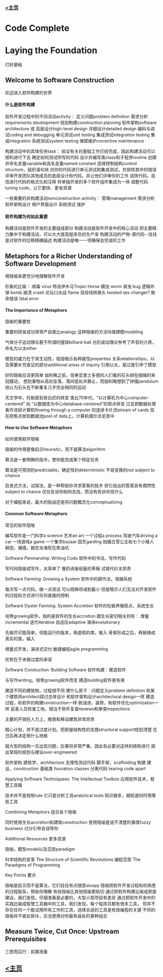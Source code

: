 ### [<主页](/index.html)

# Code Complete

# Laying the Foundation

打好基础

## Welcome to Software Construction

欢迎进入软件构建的世界

#### 什么是软件构建

软件开发过程中的不同活动activity：
定义问题problem definition
需求分析requirements development
规划构建construction planning
软件架构software architecture 或 高层设计high-level design
详细设计detailed design
编码与调试coding and debugging
单元测试unit testing
集成测试integration testing
集成integration
系统测试system testing
保障维护corrective maintenance

构建活动中的具体任务task：
验证有关的基础工作已经完成，因此构建活动可以顺利进行下去
确定如何测试所写的代码
设计并编写类class和子程序routine
创建并命名变量variable和具名变量named constant
选择控制结构control structure，组织语句块
对你的代码进行单元测试和集成测试，并排除其中的错误
评审开发团队其他成员的底层设计和代码，并让他们评审你的工作
润饰代码，自信进行代码的格式化和注释
将单独开发的多个软件组件集成为一体
调整代码tuning code，让它更快、更省资源

一些重要的非构建活动nonconstruction activity：
管理management
需求分析
软件架构设计
用户界面设计
系统测试
维护

#### 软件构建为何如此重要

构建活动是软件开发的主要组成部分
构建活动是软件开发中的核心活动
把主要精力集中于构建活动，可以大大提高程序员的生产率
构建活动的产物-源代码--往往是对软件的位移精确描述
构建活动是唯一一项确保会完成的工作

## Metaphors for a Richer Understanding of Software Development

用隐喻来更充分地理解软件开发

形象的比喻：
病毒 virus
特洛伊木马Trojan Horse
蠕虫 worm
臭虫 bug
逻辑炸弹 bomb
崩溃 crash
论坛口水战 flame
双绞线转换头 twisted sex changer?
致命错误 fatal error

#### The Importance of Metaphors

隐喻的重要性

重要的研发成功常常产自类比analogy
这种隐喻的方法叫做建模modeling

气体分子运动理论基于所谓的撞球billiard-ball
光的波动理论参考了声音的介质，命名为以太ether

模型的威力在于其生动性，隐隐暗示各种属性properties
关系relationships，以及需要补充查证的部分additional areas of inquiry
引用以太，是过度引申了模型

好的隐喻应该更简单
伽利略之前，信奉亚里士多德的人们看的石头绑在细绳的来回摆动，
想到重物从高处坠落，落向低处并静止，而伽利略想到了钟摆pendulum
他认为石头在不断重复几乎完全相同的运动

天文学中，托勒密到哥白尼的转变
类比70年代，“以计算机为中心computer-centered”
向 “以数据库为中心database-centered”的观点转变
过去把数据处理看作流经计算机flowing through a computer
的连续卡片流stream of cards
现在把焦点放到数据池pool of data上，计算机偶尔涉足其中

#### How to Use Software Metaphors

如何使用软件隐喻

隐喻的作用更像启示heuristic，而不是算法algorithm

算法是一套明确的指令，使你能完成某个特定任务

算法是可预测的predictable，确定性的deterministic
不易变换的not subject to chance

启发式方法，试探法，是一种帮助你寻求答案的技术
但它给出的答案具有偶然性subject to chance
仅仅告诉你如何去找，而没有告诉你找什么

对于编程来说，最大的挑战还是将问题概念化conceptualizing

#### Common Software Metaphors

常见的软件隐喻

编写软件是一门科学a science
艺术an art
一个过程a process
驾驶汽车driving a car
一场游戏a game
一个集市bazaar
园艺garding
拍摄白雪公主和七个小矮人
耕田，捕猎，跟恐龙淹死在焦油坑

Software Penmanship: Writing Code
软件中的书法，写作代码

写代码隐喻成写作，太简单了
像扔进废纸篓的草稿
试错代价太昂贵

Software Farming: Growing a System
软件中的耕作法，培植系统

每次写一点代码，做一点测试
可以把麻烦减到最小
但是暗示人们无法对开发软件的过程和方式进行任何直接的控制

Software Oyster Farming: System Accretion
软件的牡蛎养殖观点，系统生长

培育growing软件，指的是软件的生长accretion
跟生长密切相关的有：
增量incremental
迭代iterative
自适应adaptive
演进evolutionary

先做尽可能简单，但能运行的版本，用虚假的类，输入
骨架形成之后，再替换成真实的类，输入

增量式开发，演进式交付
敏捷编程agile programming

优势在于未做过度的承诺

Software Constuction: Building Software
软件构建：建造软件

与写作writing，培育growing软件而言
建造building软件更有用

建造不同的建筑物，过程很不同
建什么房子：问题定义problem definition
和某个建筑师architect探讨总体设计
和软件架构设计architectural design一样
建造过程，和软件的构建construction一样
刷油漆，装修，和软件优化optimization一样
监查人员检查工地，相当于软件复查reviews和审查inspections

主要的开销在人力上，推倒和移动建筑非常昂贵

精心计划，并不是过度计划。把房屋结构性的支撑structural support规划清楚
在日后再决定用什么地板

超大型的结构一旦出现问题，后果将非常严重。因此有必要对这样的结构进行
超出常规的规划与建设over-engineered

软件架构 建筑学，architecture
支撑性测试代码 脚手架，scaffolding
构建 建设，construction
基础类 founation classes
分离代码 tearing code apart

Applying Software Techniquees: The Intellectual Toolbox
应用软件技术，智慧工具箱

技术并不是规矩rule
它只是分析工具analytical tools
知识越多，越知道何时用哪些工具

Combining Metaphors
组合各个隐喻

同时使用生长accretion和建筑construction
使用隐喻是说不清楚的事情fuzzy business
过分引申会误导你

Additional Resources
更多资源

隐喻，模型model以及范型paradigm

科学结构的变革 The Structure of Scientific Revolutions
编程范型 The Paradigms of Programming

Key Points
要点

隐喻是启示而不是算法，它们往往有点随意sloopy
隐喻把软件开发过程和你熟悉的过程联系，帮助你理解
有些隐喻比其他隐喻更贴切
通过把软件构建比喻成房屋建设，我们发现，仔细准备是必要的，大型小型项目有差异
通过把软件开发中的实践比喻成智慧工具箱中的工具，我们发现，每个程序员都有很多工具，
但并不存在任何一个能试用所有工作的工具，选择合适的工具是有效编程的关键
不同的隐喻并不彼此排斥，应当使用对你最有益处的某种组合

## Measure Twice, Cut Once: Upstream Prerequisites

三思而后行：前期准备



## [<主页](/index.html)

